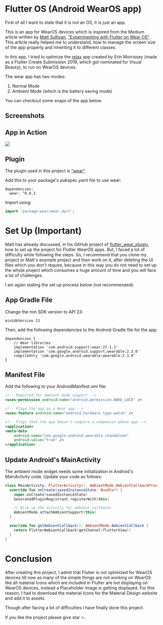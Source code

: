 # Flutter OS (Android WearOS app)

First of all I want to state that it is not an OS, it is just an app.

This is an app for WearOS devices which is inspired from the Medium article written by [Matt Sullivan](https://medium.com/@mjohnsullivan), ["Experimenting with Flutter on Wear OS"](https://medium.com/@mjohnsullivan/experimenting-with-flutter-on-wear-os-f789d843f2ef). This article really helped me to understand, how to manage the screen size of the app properly and inheriting it to different classes.

In this app, I tried to optimize the [relax](https://github.com/erinmorrissey/relax) app created by Erin Morrissey (made as a Flutter Create Submission 2019, which got nominated for Visual Beauty), to run on WearOS devices.

The wear app has two modes:
1) Normal Mode
2) Ambient Mode (which is the battery saving mode)

You can checkout some snaps of the app below.

## Screenshots



## App in Action

<p align="left">
  <img src="https://github.com/sbis04/flutter_os_wear/blob/master/screenshots/final_watch.gif">
</p>

## Plugin

The plugin used in this project is ["wear"](https://pub.dev/packages/wear).

Add this to your package's pubspec.yaml file to use wear:
```
dependencies:
  wear: ^0.0.3
```
Import using:
```dart
import 'package:wear/wear.dart';
```

# Set Up (Important)

Matt has already discussed, in his GitHub project of [flutter_wear_plugin](https://github.com/mjohnsullivan/flutter_wear_plugin), how to set up the project for Flutter WearOS apps. But, I faced a lot of difficulty while following the steps. So, I recommend that you clone my project or Matt's example project and then work on it, after deleting the UI files which you don't require, because in this way you do not need to set up the whole project which consumes a huge amount of time and you will face a lot of challenges.

I am again stating the set up process below (not recommended):

## App Gradle File

Change the min SDK version to API 23:

```
minSdkVersion 23
```

Then, add the following dependencies to the Android Gradle file for the app:

```
dependencies {
    // Wear libraries
    implementation 'com.android.support:wear:27.1.1'
    implementation 'com.google.android.support:wearable:2.3.0'
    compileOnly 'com.google.android.wearable:wearable:2.3.0'
}
```

## Manifest File

Add the following to your AndroidManifest.xml file:

```xml
<!-- Required for ambient mode support -->
<uses-permission android:name="android.permission.WAKE_LOCK" />

<!-- Flags the app as a Wear app -->
<uses-feature android:name="android.hardware.type.watch" />

<!-- Flags that the app doesn't require a companion phone app -->
<application>
<meta-data
    android:name="com.google.android.wearable.standalone"
    android:value="true" />
</application>
```

## Update Android's MainActivity

The ambient mode widget needs some initialization in Android's MainActivity code. Update your code as follows:

```kotlin
class MainActivity: FlutterActivity(), AmbientMode.AmbientCallbackProvider {
  override fun onCreate(savedInstanceState: Bundle?) {
    super.onCreate(savedInstanceState)
    GeneratedPluginRegistrant.registerWith(this)

    // Wire up the activity for ambient callbacks
    AmbientMode.attachAmbientSupport(this)
  }

  override fun getAmbientCallback(): AmbientMode.AmbientCallback {
    return FlutterAmbientCallback(getChannel(flutterView))
  }
}
```

# Conclusion

After creating this project, I admit that Flutter is not optimized for WearOS devices till now as many of the simple things are not working on WearOS like all material Icons which are included in Flutter are not displaying on WearOS devices, instead a Placeholder image is getting displayed. For this reason, I had to download the material Icons for the Material Design website and add it to assets.

Though after facing a lot of difficulties I have finally done this project.

If you like the project please give star ⭐️. 

